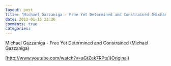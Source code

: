 ```yaml
---
layout: post
title: "Michael Gazzaniga - Free Yet Determined and Constrained (Michael Gazzaniga)"
date: 2012-01-16 22:26
comments: true
categories: 
---
```


Michael Gazzaniga - Free Yet Determined and Constrained (Michael Gazzaniga)

[http://www.youtube.com/watch?v=aGtZek7RPts](Original)

